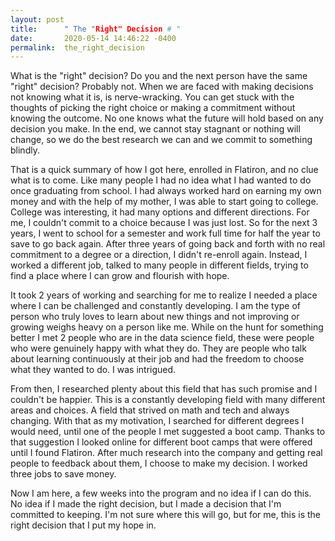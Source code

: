 ```yaml
---
layout: post
title:      " The "Right" Decision # "
date:       2020-05-14 14:46:22 -0400
permalink:  the_right_decision
---
```


What is the "right" decision? Do you and the next person have the same "right" decision? Probably not. When we are faced with making decisions not knowing what it is, is nerve-wracking. You can get stuck with the thoughts of picking the right choice or making a commitment without knowing the outcome. No one knows what the future will hold based on any decision you make. In the end, we cannot stay stagnant or nothing will change, so we do the best research we can and we commit to something blindly.

That is a quick summary of how I got here, enrolled in Flatiron, and no clue what is to come. Like many people I had no idea what I had wanted to do once graduating from school. I had always worked hard on earning my own money and with the help of my mother, I was able to start going to college. College was interesting, it had many options and different directions. For me, I couldn't commit to a choice because I was just lost. So for the next 3 years, I went to school for a semester and work full time for half the year to save to go back again. After three years of going back and forth with no real commitment to a degree or a direction, I didn't re-enroll again. Instead, I worked a different job, talked to many people in different fields, trying to find a place where I can grow and flourish with hope. 

It took 2 years of working and searching for me to realize I needed a place where I can be challenged and constantly developing. I am the type of person who truly loves to learn about new things and not improving or growing weighs heavy on a person like me. While on the hunt for something better I met 2 people who are in the data science field, these were people who were genuinely happy with what they do. They are people who talk about learning continuously at their job and had the freedom to choose what they wanted to do. I was intrigued. 

From then, I researched plenty about this field that has such promise and I couldn't be happier. This is a constantly developing field with many different areas and choices. A field that strived on math and tech and always changing. With that as my motivation, I searched for different degrees I would need, until one of the people I met suggested a boot camp. Thanks to that suggestion I looked online for different boot camps that were offered until I found Flatiron. After much research into the company and getting real people to feedback about them, I choose to make my decision. I worked three jobs to save money.

Now I am here, a few weeks into the program and no idea if I can do this. No idea if I made the right decision, but I made a decision that I'm committed to keeping. I'm not sure where this will go, but for me, this is the right decision that I put my hope in. 
